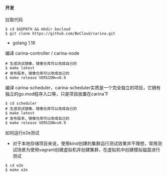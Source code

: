 #### 开发

拉取代码

```shell
$ cd $GOPATH && mkdir bocloud
$ git clone https://github.com/BoCloud/carina.git
```

- golang 1.16

编译 carina-controller / carina-node

```shell
# 生成测试镜像，镜像仓库可以改成自己的
$ make latest
# 发布版本，镜像仓库可以改成自己的
$ make release VERSION=v0.9
```

编译 carina-scheduler，carina-scheduler实质是一个完全独立的项目，它拥有独立的go.mod程序入口等，只是项目放置在carina下

```shell
$ cd scheduler
# 生成测试镜像，镜像仓库可以改成自己的 
$ make latest
# 发布版本，镜像仓库可以改成自己的
$ make release VERSION=v0.9 
```

如何运行e2e测试

- 对于本地存储项目来说，使用kind创建的集群运行测试效果并不理想，常用测试场景为使用vagrant创建虚拟机并创建集群，在虚拟机中创建模拟磁盘进行测试

```shell
$ cd e2e
$ make e2e
```

